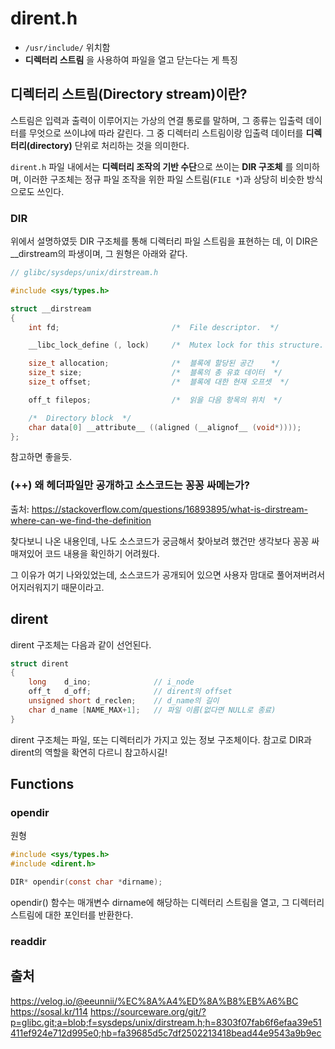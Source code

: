 # dirent.h

- `/usr/include/` 위치함
- **디렉터리 스트림** 을 사용하여 파일을 열고 닫는다는 게 특징

## 디렉터리 스트림(Directory stream)이란?

스트림은 입력과 출력이 이루어지는 가상의 연결 통로를 말하며, 그 종류는 입출력 데이터를 무엇으로 쓰이냐에 따라 갈린다. 그 중 디렉터리 스트림이랑 입출력 데이터를 **디렉터리(directory)** 단위로 처리하는 것을 의미한다.

`dirent.h` 파일 내에서는 **디렉터리 조작의 기반 수단**으로 쓰이는 **DIR 구조체** 를 의미하며, 이러한 구조체는 정규 파일 조작을 위한 파일 스트림(`FILE *`)과 상당히 비슷한 방식으로도 쓰인다.

### DIR

위에서 설명하였듯 DIR 구조체를 통해 디렉터리 파일 스트림을 표현하는 데, 이 DIR은 __dirstream의 파생이며, 그 원형은 아래와 같다.

```C
// glibc/sysdeps/unix/dirstream.h

#include <sys/types.h>

struct __dirstream
{
    int fd;                         /*  File descriptor.  */

    __libc_lock_define (, lock)     /*  Mutex lock for this structure.      */

    size_t allocation;              /*  블록에 할당된 공간    */
    size_t size;                    /*  블록의 총 유효 데이터  */
    size_t offset;                  /*  블록에 대한 현재 오프셋  */

    off_t filepos;                  /*  읽을 다음 항목의 위치  */

    /*  Directory block  */
    char data[0] __attribute__ ((aligned (__alignof__ (void*))));
};
```

참고하면 좋을듯.

### (++) 왜 헤더파일만 공개하고 소스코드는 꽁꽁 싸메는가?
출처: https://stackoverflow.com/questions/16893895/what-is-dirstream-where-can-we-find-the-definition

찾다보니 나온 내용인데, 나도 소스코드가 궁금해서 찾아보려 했건만 생각보다 꽁꽁 싸매져있어 코드 내용을 확인하기 어려웠다.

그 이유가 여기 나와있었는데, 소스코드가 공개되어 있으면 사용자 맘대로 풀어져버려서 어지러워지기 때문이라고.

## dirent

dirent 구조체는 다음과 같이 선언된다.

```C
struct dirent
{
    long    d_ino;              // i_node
    off_t   d_off;              // dirent의 offset
    unsigned short d_reclen;    // d_name의 길이
    char d_name [NAME_MAX+1];   // 파일 이름(없다면 NULL로 종료)
}
```

dirent 구조체는 파일, 또는 디렉터리가 가지고 있는 정보 구조체이다. 참고로 DIR과 dirent의 역할을 확연히 다르니 참고하시길!

## Functions

### opendir

원형

```C
#include <sys/types.h>
#include <dirent.h>

DIR* opendir(const char *dirname);
```

opendir() 함수는 매개변수 dirname에 해당하는 디렉터리 스트림을 열고, 그 디렉터리 스트림에 대한 포인터를 반환한다. 

### readdir



## 출처
https://velog.io/@eeunnii/%EC%8A%A4%ED%8A%B8%EB%A6%BC
https://sosal.kr/114
https://sourceware.org/git/?p=glibc.git;a=blob;f=sysdeps/unix/dirstream.h;h=8303f07fab6f6efaa39e51411ef924e712d995e0;hb=fa39685d5c7df2502213418bead44e9543a9b9ec